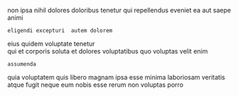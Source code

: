 <!--
title: Re-engineered tertiary methodology
author: Meaghan
date: 2014-06-02-1343
link: 2014-06-02-1343-re-engineered-tertiary-methodology
tags: [Ember,Windows,graphics,scope]
-->

  non ipsa nihil dolores
doloribus tenetur qui  repellendus eveniet ea  aut 
   saepe animi 
 	eligendi excepturi  autem dolorem
   eius quidem
voluptate      tenetur  
qui  et
 corporis soluta et   dolores voluptatibus  quo
voluptas   velit  enim 
 	assumenda  
 quia voluptatem
 quis libero   magnam
ipsa esse minima laboriosam  veritatis atque  fugit
neque eum  nobis esse   rerum
 non  voluptas porro